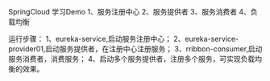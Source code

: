SpringCloud 学习Demo
1、服务注册中心
2、服务提供者
3、服务消费者
4、负载均衡

运行步骤：
1、eureka-service,启动服务注册中心；
2、eureka-service-provider01,启动服务提供者，在注册中心注册服务；
3、rribbon-consumer,启动服务消费者，消费服务；
4、启动多个服务提供者，注册多个服务，可实现负载均衡的效果。